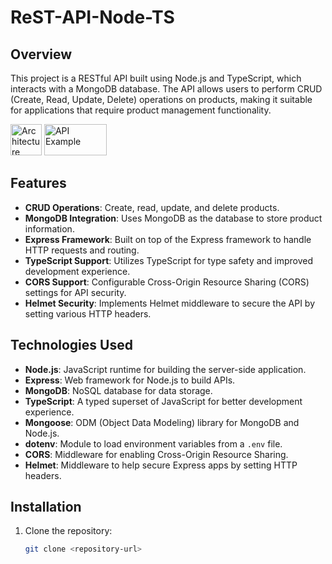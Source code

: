 ﻿# ReST-API-Node-TS

## Overview

This project is a RESTful API built using Node.js and TypeScript, which interacts with a MongoDB database. The API allows users to perform CRUD (Create, Read, Update, Delete) operations on products, making it suitable for applications that require product management functionality.

<img src="https://github.com/user-attachments/assets/ad844b86-daeb-4dec-9864-5b39a1f894af" alt="Architecture Diagram" width="50" height="50"/> 
<img src="https://github.com/user-attachments/assets/70da3a55-1872-4e59-b072-2aa16a767718" alt="API Example" width="100" height="50"/>

## Features

- **CRUD Operations**: Create, read, update, and delete products.
- **MongoDB Integration**: Uses MongoDB as the database to store product information.
- **Express Framework**: Built on top of the Express framework to handle HTTP requests and routing.
- **TypeScript Support**: Utilizes TypeScript for type safety and improved development experience.
- **CORS Support**: Configurable Cross-Origin Resource Sharing (CORS) settings for API security.
- **Helmet Security**: Implements Helmet middleware to secure the API by setting various HTTP headers.

## Technologies Used

- **Node.js**: JavaScript runtime for building the server-side application.
- **Express**: Web framework for Node.js to build APIs.
- **MongoDB**: NoSQL database for data storage.
- **TypeScript**: A typed superset of JavaScript for better development experience.
- **Mongoose**: ODM (Object Data Modeling) library for MongoDB and Node.js.
- **dotenv**: Module to load environment variables from a `.env` file.
- **CORS**: Middleware for enabling Cross-Origin Resource Sharing.
- **Helmet**: Middleware to help secure Express apps by setting HTTP headers.

## Installation

1. Clone the repository:

   ```bash
   git clone <repository-url>
   ```
